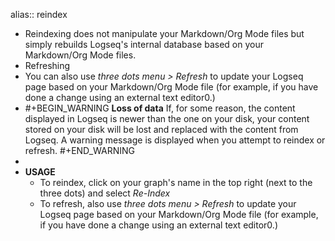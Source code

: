 alias:: reindex

- Reindexing does not manipulate your Markdown/Org Mode files but simply rebuilds Logseq's internal database based on your Markdown/Org Mode files.
- Refreshing
- You can also use _three dots menu > Refresh_ to update your Logseq page based on your Markdown/Org Mode file (for example, if you have done a change using an external text editor0.)
-
  #+BEGIN_WARNING
  **Loss of data**
  If, for some reason, the content displayed in Logseq is newer than the one on your disk, your content stored on your disk will be lost and replaced with the content from Logseq. A warning message is displayed when you attempt to reindex or refresh.
  #+END_WARNING
-
- **USAGE**
	- To reindex, click on your graph's name in the top right (next to the three dots) and select _Re-Index_
	- To refresh,  also use _three dots menu > Refresh_ to update your Logseq page based on your Markdown/Org Mode file (for example, if you have done a change using an external text editor0.)